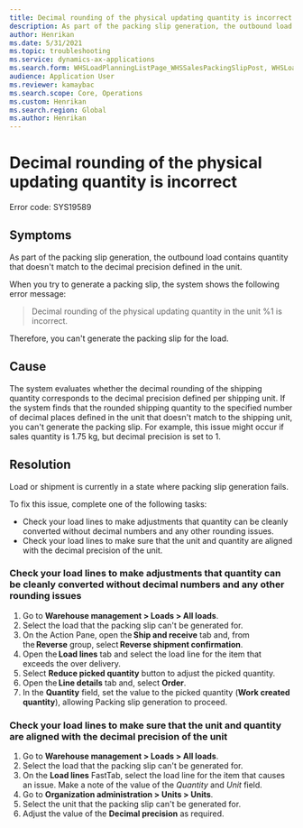 ```yaml
---
title: Decimal rounding of the physical updating quantity is incorrect
description: As part of the packing slip generation, the outbound load contains quantity that doesn't match to the decimal precision defined in the unit
author: Henrikan
ms.date: 5/31/2021
ms.topic: troubleshooting
ms.service: dynamics-ax-applications
ms.search.form: WHSLoadPlanningListPage_WHSSalesPackingSlipPost, WHSLoadTable_WHSSalesPackingSlipPost
audience: Application User
ms.reviewer: kamaybac
ms.search.scope: Core, Operations
ms.custom: Henrikan 
ms.search.region: Global
ms.author: Henrikan
---
```


# Decimal rounding of the physical updating quantity is incorrect

Error code: SYS19589

## Symptoms

As part of the packing slip generation, the outbound load contains quantity that doesn't match to the decimal precision defined in the unit.

When you try to generate a packing slip, the system shows the following error message:

> Decimal rounding of the physical updating quantity in the unit %1 is incorrect.

Therefore, you can't generate the packing slip for the load.

## Cause

The system evaluates whether the decimal rounding of the shipping quantity corresponds to the decimal precision defined per shipping unit. If the system finds that the rounded shipping quantity to the specified number of decimal places defined in the unit that doesn't match to the shipping unit, you can't generate the packing slip. For example, this issue might occur if sales quantity is 1.75 kg, but decimal precision is set to 1.

## Resolution

Load or shipment is currently in a state where packing slip generation fails.

To fix this issue, complete one of the following tasks:

- Check your load lines to make adjustments that quantity can be cleanly converted without decimal numbers and any other rounding issues.
- Check your load lines to make sure that the unit and quantity are aligned with the decimal precision of the unit.

### Check your load lines to make adjustments that quantity can be cleanly converted without decimal numbers and any other rounding issues

1. Go to **Warehouse management \> Loads \> All loads**.  
1. Select the load that  the packing slip can't be generated for.
1. On the Action Pane, open the **Ship and receive** tab and, from the **Reverse** group, select **Reverse shipment confirmation**.
1. Open the **Load lines** tab and select the load line for the item that exceeds the over delivery.
1. Select **Reduce picked quantity** button to adjust the picked quantity.
1. Open the **Line details** tab and, select **Order**.
1. In the **Quantity** field, set the value to the picked quantity (**Work created quantity**), allowing Packing slip generation to proceed.  

### Check your load lines to make sure that the unit and quantity are aligned with the decimal precision of the unit

1. Go to **Warehouse management \> Loads \> All loads**.
1. Select the load that the packing slip can't be generated for.
1. On the **Load lines** FastTab, select the load line for the item that causes an issue. Make a note of the value of the *Quantity* and *Unit* field.
1. Go to **Organization administration \> Units \> Units**.
1. Select the unit that the packing slip can't be generated for.
1. Adjust the value of the **Decimal precision** as required.
